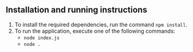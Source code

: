 ## Installation and running instructions

1. To install the required dependencies, run the command `npm install`.
2. To run the application, execute one of the following commands:
   - `node index.js`
   - `node .`
